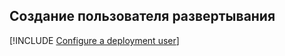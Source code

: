 ## <a name="create-a-deployment-user"></a>Создание пользователя развертывания  

[!INCLUDE [Configure a deployment user](configure-deployment-user-no-h.md)]